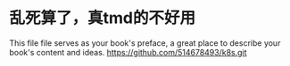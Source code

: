 # 乱死算了，真tmd的不好用


This file file serves as your book's preface, a great place to describe your book's content and ideas.
https://github.com/514678493/k8s.git

